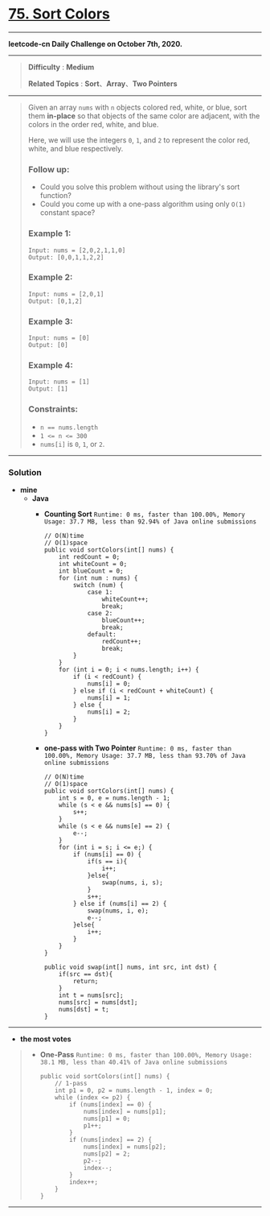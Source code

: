 # [75. Sort Colors](https://leetcode.com/problems/sort-colors/)
---

**leetcode-cn Daily Challenge on October 7th, 2020.**

---

> **Difficulty** : **Medium**
>
> **Related Topics** : **Sort**、**Array**、**Two Pointers**

---


> Given an array `nums` with `n` objects colored red, white, or blue, sort them **in-place** so that objects of the same color are adjacent,
> with the colors in the order red, white, and blue.
> 
> Here, we will use the integers `0`, `1`, and `2` to represent the color red, white, and blue respectively.
> 
> ### Follow up:
> * Could you solve this problem without using the library's sort function?
> * Could you come up with a one-pass algorithm using only `O(1)` constant space?
> 
> 
> ### Example 1:
> ```
> Input: nums = [2,0,2,1,1,0]
> Output: [0,0,1,1,2,2]
> ```
> 
> ### Example 2:
> ```
> Input: nums = [2,0,1]
> Output: [0,1,2]
> ```
> 
> ### Example 3:
> ```
> Input: nums = [0]
> Output: [0]
> ```
> 
> ### Example 4:
> ```
> Input: nums = [1]
> Output: [1]
> ```
> 
> ### Constraints:
> * `n == nums.length`
> * `1 <= n <= 300`
> * `nums[i]` is `0`, `1`, or `2`.

---

### Solution
* **mine**
  * **Java**
    * **Counting Sort** `Runtime: 0 ms, faster than 100.00%, Memory Usage: 37.7 MB, less than 92.94% of Java online submissions`
      ```
      // O(N)time 
      // O(1)space
      public void sortColors(int[] nums) {
          int redCount = 0;
          int whiteCount = 0;
          int blueCount = 0;
          for (int num : nums) {
              switch (num) {
                  case 1:
                      whiteCount++;
                      break;
                  case 2:
                      blueCount++;
                      break;
                  default:
                      redCount++;
                      break;
              }
          }
          for (int i = 0; i < nums.length; i++) {
              if (i < redCount) {
                  nums[i] = 0;
              } else if (i < redCount + whiteCount) {
                  nums[i] = 1;
              } else {
                  nums[i] = 2;
              }
          }
      }
      ```

    * **one-pass with Two Pointer** `Runtime: 0 ms, faster than 100.00%, Memory Usage: 37.7 MB, less than 93.70% of Java online submissions`
      ```
      // O(N)time 
      // O(1)space
      public void sortColors(int[] nums) {
          int s = 0, e = nums.length - 1;
          while (s < e && nums[s] == 0) {
              s++;
          }
          while (s < e && nums[e] == 2) {
              e--;
          }
          for (int i = s; i <= e;) {
              if (nums[i] == 0) {
                  if(s == i){
                      i++;
                  }else{
                      swap(nums, i, s);
                  }
                  s++;
              } else if (nums[i] == 2) {
                  swap(nums, i, e);
                  e--;
              }else{
                  i++;
              }
          }
      }

      public void swap(int[] nums, int src, int dst) {
          if(src == dst){
              return;
          }
          int t = nums[src];
          nums[src] = nums[dst];
          nums[dst] = t;
      }
      ```


---


* **the most votes**
>  * **One-Pass** `Runtime: 0 ms, faster than 100.00%, Memory Usage: 38.1 MB, less than 40.41% of Java online submissions`
>    ```
>    public void sortColors(int[] nums) {
>        // 1-pass
>        int p1 = 0, p2 = nums.length - 1, index = 0;
>        while (index <= p2) {
>            if (nums[index] == 0) {
>                nums[index] = nums[p1];
>                nums[p1] = 0;
>                p1++;
>            }
>            if (nums[index] == 2) {
>                nums[index] = nums[p2];
>                nums[p2] = 2;
>                p2--;
>                index--;
>            }
>            index++;
>        }
>    }
>    ```


---
